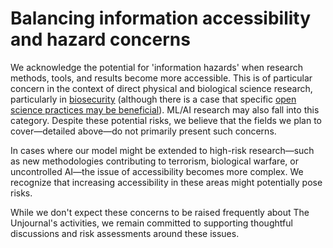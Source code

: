 # Balancing information accessibility and hazard concerns

We acknowledge the potential for 'information hazards' when research methods, tools, and results become more accessible. This is of particular concern in the context of direct physical and biological science research, particularly in [biosecurity](https://www.ncbi.nlm.nih.gov/pmc/articles/PMC9009689/) (although there is a case that specific [open science practices may be beneficial](https://journals.plos.org/plosbiology/article?id=10.1371/journal.pbio.3001600)). ML/AI research may also fall into this category. Despite these potential risks, we believe that the fields we plan to cover—detailed above—do not primarily present such concerns.

In cases where our model might be extended to high-risk research—such as new methodologies contributing to terrorism, biological warfare, or uncontrolled AI—the issue of accessibility becomes more complex. We recognize that increasing accessibility in these areas might potentially pose risks.

While we don't expect these concerns to be raised frequently about The Unjournal's activities, we remain committed to supporting thoughtful discussions and risk assessments around these issues.

